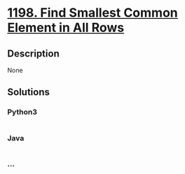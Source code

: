 # [1198. Find Smallest Common Element in All Rows](https://leetcode.com/problems/find-smallest-common-element-in-all-rows)

## Description
None


## Solutions


### Python3

```python

```

### Java

```java

```

### ...
```

```
